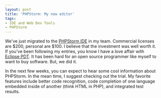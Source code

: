 ```yaml
---
layout: post
title: 'PHPStorm: My new editor'
tags:
- IDE and Web Dev Tools
- PHPStorm
---
```


We've just migrated to the [PHPStorm IDE](http://www.jetbrains.com/phpstorm/) in my team.  Commercial licenses are $200, personal are $100.  I believe that the investment was well worth it.  If you've been following my entries, you know I have a love affair with [Eclipse PDT](http://www.zend.com/en/community/pdt/).  It has been hard for an open source programmer like myself to want to buy software.  But, we did it.

In the next few weeks, you can expect to hear some cool information about PHPStorm.  In the mean time, I suggest checking out the trial.  My favorite features include better code recognition, code completion of one language embedded inside of another (think HTML in PHP), and integrated test results.

